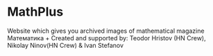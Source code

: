 ﻿# MathPlus
Website which gives you archived images of mathematical magazine Математика +
Created and supported by: Teodor Hristov (HN Crew), Nikolay Ninov(HN Crew) & Ivan Stefanov
